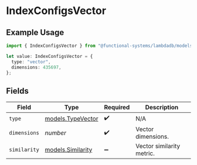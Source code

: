 # IndexConfigsVector

## Example Usage

```typescript
import { IndexConfigsVector } from "@functional-systems/lambdadb/models";

let value: IndexConfigsVector = {
  type: "vector",
  dimensions: 435697,
};
```

## Fields

| Field                                        | Type                                         | Required                                     | Description                                  |
| -------------------------------------------- | -------------------------------------------- | -------------------------------------------- | -------------------------------------------- |
| `type`                                       | [models.TypeVector](../models/typevector.md) | :heavy_check_mark:                           | N/A                                          |
| `dimensions`                                 | *number*                                     | :heavy_check_mark:                           | Vector dimensions.                           |
| `similarity`                                 | [models.Similarity](../models/similarity.md) | :heavy_minus_sign:                           | Vector similarity metric.                    |